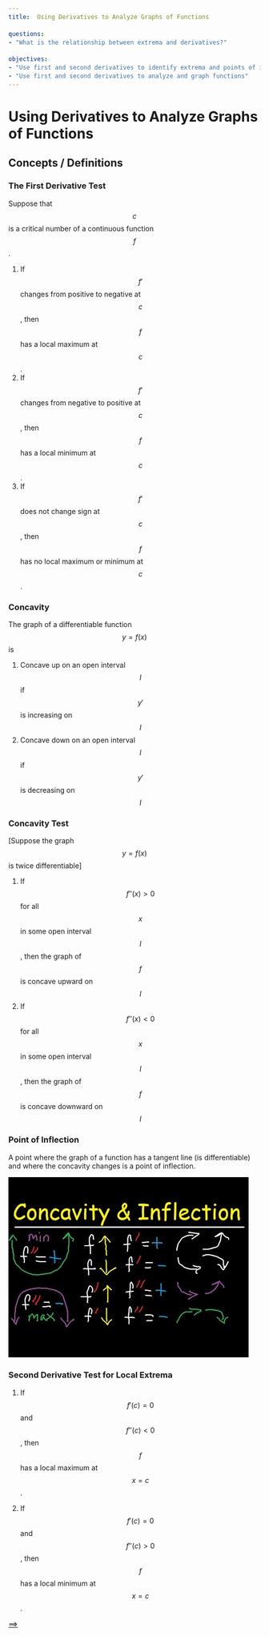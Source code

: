 ```yaml
---
title:  Using Derivatives to Analyze Graphs of Functions

questions:
- "What is the relationship between extrema and derivatives?"

objectives:
- "Use first and second derivatives to identify extrema and points of inflection"
- "Use first and second derivatives to analyze and graph functions"
---
```


# Using Derivatives to Analyze Graphs of Functions

## Concepts / Definitions

### The First Derivative Test
Suppose that $$c$$ is a critical number of a continuous function $$f$$.
 1. If $$f'$$ changes from positive to negative at $$c$$, then $$f$$ has a local maximum at $$c$$.
 2. If $$f'$$ changes from negative to positive at $$c$$, then $$f$$ has a local minimum at $$c$$.
 3. If $$f'$$ does not change sign at $$c$$, then $$f$$ has no local maximum or minimum at $$c$$.

### Concavity
The graph of a differentiable function $$y = f(x)$$ is
 1. Concave up on an open interval $$I$$ if $$y'$$ is increasing on $$I$$
 2. Concave down on an open interval $$I$$ if $$y'$$ is decreasing on $$I$$

### Concavity Test
[Suppose the graph $$y = f(x)$$ is twice differentiable]
 1. If $$f''(x) > 0$$ for all $$x$$ in some open interval $$I$$, then the graph of $$f$$ is concave upward on $$I$$
 2. If $$f''(x) < 0$$ for all $$x$$ in some open interval $$I$$, then the graph of $$f$$ is concave downward on $$I$$

### Point of Inflection
A point where the graph of a function has a tangent line (is differentiable) and where the concavity changes is a point of inflection.

![Concavity and Inflection](../assets/calculus/4-3-using-derivatives-to-analyze-graphs-of-functions_1.jpg)

### Second Derivative Test for Local Extrema
 1. If $$f'(c) = 0$$ and $$f''(c) < 0$$, then $$f$$ has a local maximum at $$x = c$$.
 
 2. If $$f'(c) = 0$$ and $$f''(c) > 0$$, then $$f$$ has a local minimum at $$x = c$$.

[==>](062-related-rates.md)

